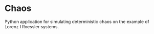 # Chaos
Python application for simulating deterministic chaos on the example of Lorenz I Roessler systems. 
